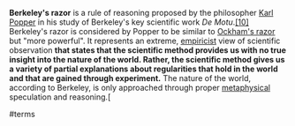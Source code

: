 **Berkeley's razor** is a rule of reasoning proposed by the philosopher [Karl Popper](https://en.wikipedia.org/wiki/Karl_Popper "Karl Popper") in his study of Berkeley's key scientific work _De Motu_.[[10]](https://en.wikipedia.org/wiki/George_Berkeley#cite_note-Berkeley's_Philosophical_Writings_1974-10) Berkeley's razor is considered by Popper to be similar to [Ockham's razor](https://en.wikipedia.org/wiki/Ockham%27s_razor "Ockham's razor") but "more powerful". It represents an extreme, [empiricist](https://en.wikipedia.org/wiki/Empiricism "Empiricism") view of scientific observation **that states that the scientific method provides us with no true insight into the nature of the world. Rather, the scientific method gives us a variety of partial explanations about regularities that hold in the world and that are gained through experiment.** The nature of the world, according to Berkeley, is only approached through proper [metaphysical](https://en.wikipedia.org/wiki/Metaphysics "Metaphysics") speculation and reasoning.[[](https://en.wikipedia.org/wiki/George_Berkeley#cite_note-44)

#terms 